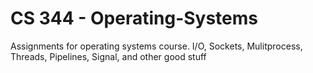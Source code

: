 # CS 344 - Operating-Systems

Assignments for operating systems course.
I/O, Sockets, Mulitprocess, Threads, Pipelines, Signal, and other good stuff
